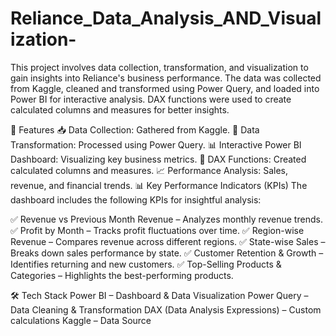 # Reliance_Data_Analysis_AND_Visualization-
This project involves data collection, transformation, and visualization to gain insights into Reliance's business performance. The data was collected from Kaggle, cleaned and transformed using Power Query, and loaded into Power BI for interactive analysis. DAX functions were used to create calculated columns and measures for better insights.

🚀 Features
📥 Data Collection: Gathered from Kaggle.
🔄 Data Transformation: Processed using Power Query.
📊 Interactive Power BI Dashboard: Visualizing key business metrics.
🧮 DAX Functions: Created calculated columns and measures.
📈 Performance Analysis: Sales, revenue, and financial trends.
📊 Key Performance Indicators (KPIs)
The dashboard includes the following KPIs for insightful analysis:

✅ Revenue vs Previous Month Revenue – Analyzes monthly revenue trends.
✅ Profit by Month – Tracks profit fluctuations over time.
✅ Region-wise Revenue – Compares revenue across different regions.
✅ State-wise Sales – Breaks down sales performance by state.
✅ Customer Retention & Growth – Identifies returning and new customers.
✅ Top-Selling Products & Categories – Highlights the best-performing products.

🛠 Tech Stack
Power BI – Dashboard & Data Visualization
Power Query – Data Cleaning & Transformation
DAX (Data Analysis Expressions) – Custom calculations
Kaggle – Data Source


